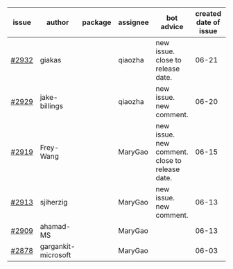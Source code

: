 | issue | author | package | assignee | bot advice | created date of issue | target release date | date from target |
| ------ | ------ | ------ | ------ | ------ | ------ | ------ | :-----: |
| [#2932](https://github.com/Azure/sdk-release-request/issues/2932) | giakas |  | qiaozha | new issue. close to release date.  | 06-21 | 06-23 | 0 |
| [#2929](https://github.com/Azure/sdk-release-request/issues/2929) | jake-billings |  | qiaozha | new issue. new comment. | 06-20 | 06-27 |  |
| [#2919](https://github.com/Azure/sdk-release-request/issues/2919) | Frey-Wang |  | MaryGao | new issue. new comment. close to release date.  | 06-15 | 06-22 | -1 |
| [#2913](https://github.com/Azure/sdk-release-request/issues/2913) | sjiherzig |  | MaryGao | new issue. new comment. | 06-13 | 06-30 |  |
| [#2909](https://github.com/Azure/sdk-release-request/issues/2909) | ahamad-MS |  | MaryGao |  | 06-13 | 06-15 |  |
| [#2878](https://github.com/Azure/sdk-release-request/issues/2878) | gargankit-microsoft |  | MaryGao |  | 06-03 | 06-30 |  |
